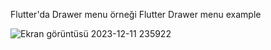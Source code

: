 Flutter'da Drawer menu örneği
Flutter Drawer menu example


![Ekran görüntüsü 2023-12-11 235922](https://github.com/dousoftware/flutter_drawer_menu_example/assets/60797535/d081da81-4359-4801-8235-0c368619ce84)

